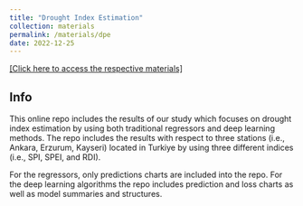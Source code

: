```yaml
---
title: "Drought Index Estimation"
collection: materials
permalink: /materials/dpe
date: 2022-12-25
---
```

[[Click here to access the respective materials]](https://www.dropbox.com/scl/fo/0kexfw9arljujrebfqhck/h?dl=0&rlkey=c755us4ggcyzcm8t62as0vemn)

## Info

This online repo includes the results of our study which focuses on drought index estimation by using both traditional regressors and deep learning methods.
The repo includes the results with respect to three stations (i.e., Ankara, Erzurum, Kayseri) located in Turkiye by using three different indices (i.e., SPI, SPEI, and RDI). 

For the regressors, only predictions charts are included into the repo. For the deep learning algorithms the repo includes prediction and loss charts as well as model summaries and structures.
